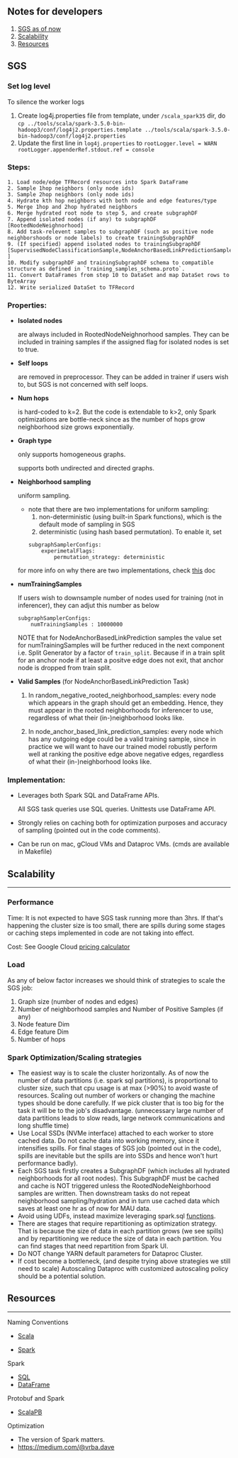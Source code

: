 ## Notes for developers
1. [SGS as of now](#sgs)
2. [Scalability](#scalability)
3. [Resources](#resources)

SGS
---
### Set log level

To silence the worker logs
1. Create log4j.properties file from template, under `/scala_spark35` dir, do `cp ../tools/scala/spark-3.5.0-bin-hadoop3/conf/log4j2.properties.template ../tools/scala/spark-3.5.0-bin-hadoop3/conf/log4j2.properties`
2. Update the first line in `log4j.properties` to `rootLogger.level = WARN
rootLogger.appenderRef.stdout.ref = console`

### Steps:
    1. Load node/edge TFRecord resources into Spark DataFrame
    2. Sample 1hop neighbors (only node ids)
    3. Sample 2hop neighbors (only node ids)
    4. Hydrate kth hop neighbors with both node and edge features/type
    5. Merge 1hop and 2hop hydrated neighbors
    6. Merge hydrated root node to step 5, and create subgraphDF
    7. Append isolated nodes (if any) to subgraphDF [RootedNodeNeighnorhood]
    8. Add task-relevent samples to subgraphDF (such as positive node neighborshoods or node labels) to create trainingSubgraphDF
    9. (If specified) append isolated nodes to trainingSubgraphDF [SupervisedNodeClassificationSample,NodeAnchorBasedLinkPredictionSample ]
    10. Modify subgraphDF and trainingSubgraphDF schema to compatible structure as defined in `training_samples_schema.proto`.
    11. Convert DataFrames from step 10 to DataSet and map DataSet rows to ByteArray
    12. Write serialized DataSet to TFRecord

### Properties:
* **Isolated nodes**

    are always included in RootedNodeNeighnorhood samples. They can be included in training samples if the assigned flag for isolated nodes is set to true.
* **Self loops**

    are removed in preprocessor. They can be added in trainer if users wish to, but SGS is not concerned with self loops.

* **Num hops**

    is hard-coded to k=2. But the code is extendable to k>2, only Spark optimizations are bottle-neck since as the number of hops grow neighborhood size grows exponentially.

* **Graph type**

    only supports homogeneous graphs.

    supports both undirected and directed graphs.

* **Neighborhood sampling**

    uniform sampling.

    - note that there are two implementations for uniform sampling:
        1. non-deterministic (using built-in Spark functions), which is the default mode of sampling in SGS
        2. deterministic (using hash based permutation). To enable it, set
        ```
        subgraphSamplerConfigs:
            experimetalFlags:
                permutation_strategy: deterministic
        ```
    for more info on why there are two implementations, check [this](https://docs.google.com/document/d/1TeJYu9bVFu463Pjfsv7UFtBxu9KZBH8eAH_SyV8vkAM/edit) doc

* **numTrainingSamples**

    If users wish to downsample number of nodes used for training (not in inferencer), they can adjut this number as below
    ```
    subgraphSamplerConfigs:
        numTrainingSamples : 10000000
    ```
    NOTE that for NodeAnchorBasedLinkPrediction samples the value set for numTrainingSamples will be further reduced in the next component i.e. Split Generator by a factor of `train_split`. Because if in a train split for an anchor node if at least a positve edge does not exit, that anchor node is dropped from train split.


* **Valid Samples** (for NodeAnchorBasedLinkPrediction Task)
    1. In random_negative_rooted_neighborhood_samples: every node which appears in the graph should get an embedding. Hence, they must appear in the rooted neighborhoods for inferencer to use, regardless of what their (in-)neighborhood looks like.

    2. In node_anchor_based_link_prediction_samples: every node which has any outgoing edge could be a valid training sample, since in practice we will want to have our trained model robustly perform well at ranking the positive edge above negative edges, regardless of what their (in-)neighborhood looks like.

### Implementation:

- Leverages both Spark SQL and DataFrame APIs.

  All SGS task queries use SQL queries. Unittests use DataFrame API.

- Strongly relies on caching both for optimization purposes and accuracy of sampling (pointed out in the code comments).

- Can be run on mac, gCloud VMs and Dataproc VMs. (cmds are available in Makefile)


## Scalability
---

### Performance
Time: It is not expected to have SGS task running more than 3hrs. If that's happening the cluster size is too small, there are spills during some stages or caching steps implemented in code are not taking into effect.

Cost: See Google Cloud [pricing calculator](https://cloud.google.com/products/calculator/#id=)

### Load
As any of below factor increases we should think of strategies to scale the SGS job:
1. Graph size (number of nodes and edges)
2. Number of neighborhood samples and Number of Positive Samples (if any)
3. Node feature Dim
4. Edge feature Dim
5. Number of hops

### Spark Optimization/Scaling strategies
* The easiest way is to scale the cluster horizontally. As of now the number of data partitions (i.e. spark sql partitions), is proportional to cluster size, such that cpu usage is at max (>90%) to avoid waste of resources. Scaling out number of workers or changing the machine types should be done carefully. If we pick cluster that is too big for the task it will be to the job's disadvantage. (unnecessary large number of data partitions leads to slow reads, large network communications and long shuffle time)
* Use Local SSDs (NVMe interface) attached to each worker to store cached data. Do not cache data into working memory, since it intensifies spills. For final stages of SGS job (pointed out in the code), spills are inevitable but the spills are into SSDs and hence won't hurt performance badly).
* Each SGS task firstly creates a SubgraphDF (which includes all hydrated neighborhoods for all root nodes). This SubgraphDF must be cached and cache is NOT triggered unless the RootedNodeNeighborhood samples are written. Then downstream tasks do not repeat neighborhood sampling/hydration and in turn use cached data which saves at least one hr as of now for MAU data.
* Avoid using UDFs, instead maximize leveraging spark.sql [functions](https://spark.apache.org/docs/latest/api/scala/org/apache/spark/sql/functions$.html).
* There are stages that require repartitioning as optimization strategy. That is because the size of data in each partition grows (we see spills) and by repartitioning we reduce the size of data in each partition. You can find stages that need repartition from Spark UI.
* Do NOT change YARN default parameters for Dataproc Cluster.
* If cost become a bottleneck, (and despite trying above strategies we still need to scale) Autoscaling Dataproc with customized autoscaling policy should be a potential solution.


## Resources
---
Naming Conventions

* [Scala](https://docs.scala-lang.org/style/naming-conventions.html)

* [Spark](https://github.com/databricks/scala-style-guide)

Spark
* [SQL](https://spark.apache.org/docs/latest/sql-ref-functions.html) 
* [DataFrame](https://spark.apache.org/docs/latest/api/scala/org/apache/spark/sql/functions$.html)

Protobuf and Spark
* [ScalaPB](https://scalapb.github.io/docs/sparksql/)

Optimization 
* The version of Spark matters. 
* https://medium.com/@vrba.dave
